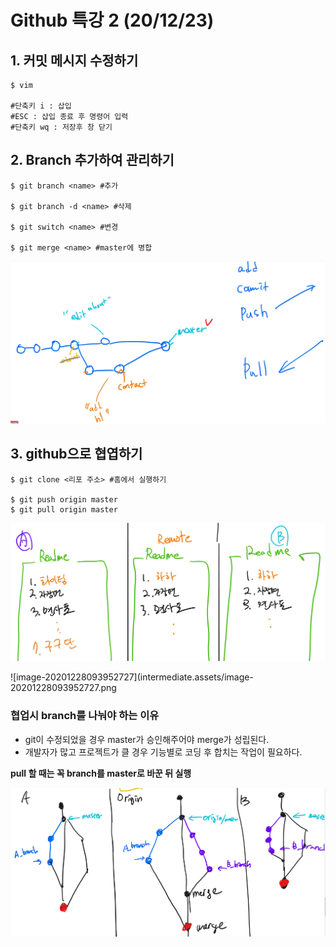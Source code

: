 # Github 특강 2 (20/12/23)

## 1. 커밋 메시지 수정하기

```
$ vim

#단축키 i : 삽입
#ESC : 삽입 종료 후 명령어 입력
#단축키 wq : 저장후 창 닫기
```



## 2. Branch 추가하여 관리하기

```
$ git branch <name> #추가

$ git branch -d <name> #삭제

$ git switch <name> #변경

$ git merge <name> #master에 병합
```

![image-20201228093912337](intermediate.assets/image-20201228093912337.png)



## 3. github으로 협엽하기

```
$ git clone <리포 주소> #홈에서 실행하기

$ git push origin master
$ git pull origin master 
```

![image-20201228093929266](intermediate.assets/image-20201228093929266.png)

![image-20201228093952727](intermediate.assets/image-20201228093952727.png



### 협업시 branch를 나눠야 하는 이유

- git이 수정되었을 경우 master가 승인해주어야 merge가 성립된다.
- 개발자가 많고 프로젝트가 클 경우 기능별로 코딩 후 합치는 작업이 필요하다.



**pull 할 때는 꼭 branch를 master로 바꾼 뒤 실행**



![image-20201228094047187](intermediate.assets/image-20201228094047187.png)